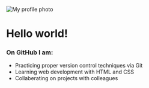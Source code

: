 <!--
**STEJOHN/STEJOHN** is a ✨ _special_ ✨ repository because its `README.md` (this file) appears on your GitHub profile.-->

![My profile photo](./img/myphoto.jpeg)

# **Hello world!**
### On GitHub I am:
* Practicing proper version control techniques via Git
* Learning web development with HTML and CSS
* Collaberating on projects with colleagues 

